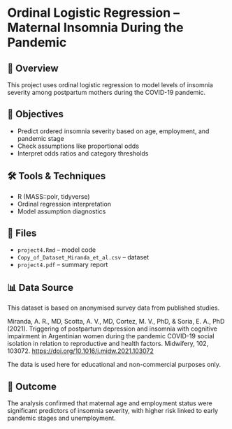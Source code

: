 # Ordinal Logistic Regression – Maternal Insomnia During the Pandemic

## 📘 Overview
This project uses ordinal logistic regression to model levels of insomnia severity among postpartum mothers during the COVID-19 pandemic.

## 🎯 Objectives
- Predict ordered insomnia severity based on age, employment, and pandemic stage
- Check assumptions like proportional odds
- Interpret odds ratios and category thresholds

## 🛠 Tools & Techniques
- R (MASS::polr, tidyverse)
- Ordinal regression interpretation
- Model assumption diagnostics

## 📁 Files
- `project4.Rmd` – model code
- `Copy_of_Dataset_Miranda_et_al.csv` – dataset 
- `project4.pdf` – summary report

## 📊 Data Source
This dataset is based on anonymised survey data from published studies.

Miranda, A. R., MD, Scotta, A. V., MD, Cortez, M. V., PhD, & Soria, E. A., PhD (2021). Triggering of postpartum depression and insomnia with cognitive impairment in Argentinian women during the pandemic COVID-19 social isolation in relation to reproductive and health factors. Midwifery, 102, 103072. https://doi.org/10.1016/j.midw.2021.103072

The data is used here for educational and non-commercial purposes only.

## 📌 Outcome
The analysis confirmed that maternal age and employment status were significant predictors of insomnia severity, with higher risk linked to early pandemic stages and unemployment.

